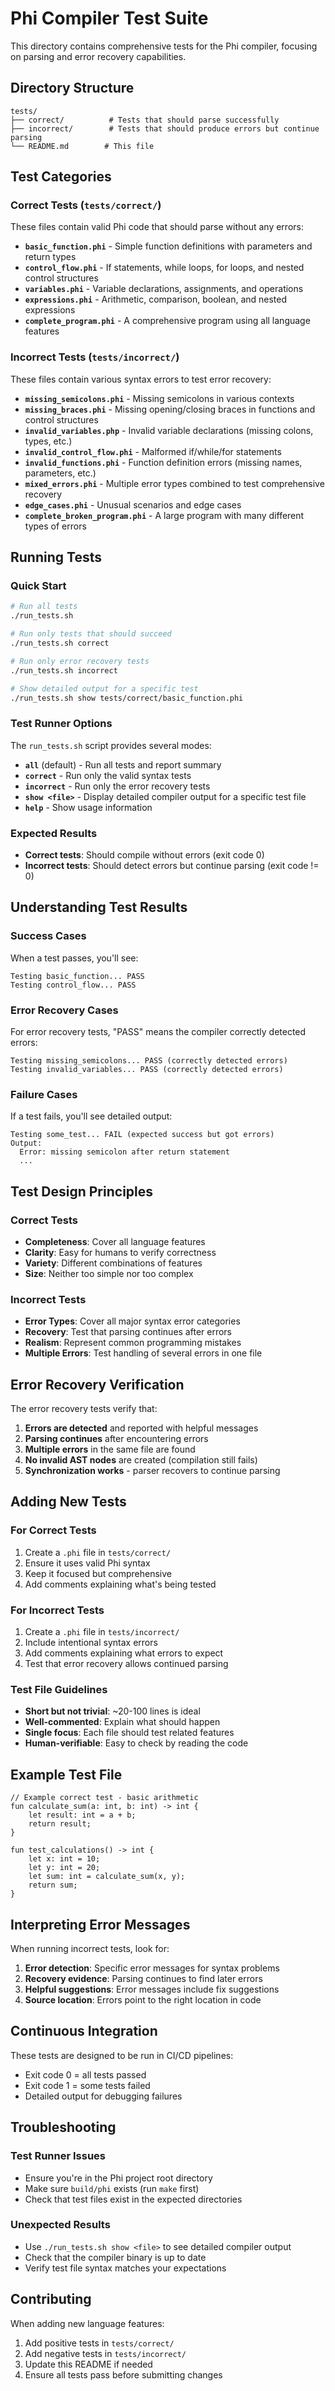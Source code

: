 # Phi Compiler Test Suite

This directory contains comprehensive tests for the Phi compiler, focusing on parsing and error recovery capabilities.

## Directory Structure

```
tests/
├── correct/          # Tests that should parse successfully
├── incorrect/        # Tests that should produce errors but continue parsing
└── README.md        # This file
```

## Test Categories

### Correct Tests (`tests/correct/`)

These files contain valid Phi code that should parse without any errors:

- **`basic_function.phi`** - Simple function definitions with parameters and return types
- **`control_flow.phi`** - If statements, while loops, for loops, and nested control structures
- **`variables.phi`** - Variable declarations, assignments, and operations
- **`expressions.phi`** - Arithmetic, comparison, boolean, and nested expressions
- **`complete_program.phi`** - A comprehensive program using all language features

### Incorrect Tests (`tests/incorrect/`)

These files contain various syntax errors to test error recovery:

- **`missing_semicolons.phi`** - Missing semicolons in various contexts
- **`missing_braces.phi`** - Missing opening/closing braces in functions and control structures
- **`invalid_variables.php`** - Invalid variable declarations (missing colons, types, etc.)
- **`invalid_control_flow.phi`** - Malformed if/while/for statements
- **`invalid_functions.phi`** - Function definition errors (missing names, parameters, etc.)
- **`mixed_errors.phi`** - Multiple error types combined to test comprehensive recovery
- **`edge_cases.phi`** - Unusual scenarios and edge cases
- **`complete_broken_program.phi`** - A large program with many different types of errors

## Running Tests

### Quick Start

```bash
# Run all tests
./run_tests.sh

# Run only tests that should succeed
./run_tests.sh correct

# Run only error recovery tests
./run_tests.sh incorrect

# Show detailed output for a specific test
./run_tests.sh show tests/correct/basic_function.phi
```

### Test Runner Options

The `run_tests.sh` script provides several modes:

- **`all`** (default) - Run all tests and report summary
- **`correct`** - Run only the valid syntax tests
- **`incorrect`** - Run only the error recovery tests
- **`show <file>`** - Display detailed compiler output for a specific test file
- **`help`** - Show usage information

### Expected Results

- **Correct tests**: Should compile without errors (exit code 0)
- **Incorrect tests**: Should detect errors but continue parsing (exit code != 0)

## Understanding Test Results

### Success Cases

When a test passes, you'll see:
```
Testing basic_function... PASS
Testing control_flow... PASS
```

### Error Recovery Cases

For error recovery tests, "PASS" means the compiler correctly detected errors:
```
Testing missing_semicolons... PASS (correctly detected errors)
Testing invalid_variables... PASS (correctly detected errors)
```

### Failure Cases

If a test fails, you'll see detailed output:
```
Testing some_test... FAIL (expected success but got errors)
Output:
  Error: missing semicolon after return statement
  ...
```

## Test Design Principles

### Correct Tests
- **Completeness**: Cover all language features
- **Clarity**: Easy for humans to verify correctness
- **Variety**: Different combinations of features
- **Size**: Neither too simple nor too complex

### Incorrect Tests
- **Error Types**: Cover all major syntax error categories
- **Recovery**: Test that parsing continues after errors
- **Realism**: Represent common programming mistakes
- **Multiple Errors**: Test handling of several errors in one file

## Error Recovery Verification

The error recovery tests verify that:

1. **Errors are detected** and reported with helpful messages
2. **Parsing continues** after encountering errors
3. **Multiple errors** in the same file are found
4. **No invalid AST nodes** are created (compilation still fails)
5. **Synchronization works** - parser recovers to continue parsing

## Adding New Tests

### For Correct Tests
1. Create a `.phi` file in `tests/correct/`
2. Ensure it uses valid Phi syntax
3. Keep it focused but comprehensive
4. Add comments explaining what's being tested

### For Incorrect Tests
1. Create a `.phi` file in `tests/incorrect/`
2. Include intentional syntax errors
3. Add comments explaining what errors to expect
4. Test that error recovery allows continued parsing

### Test File Guidelines
- **Short but not trivial**: ~20-100 lines is ideal
- **Well-commented**: Explain what should happen
- **Single focus**: Each file should test related features
- **Human-verifiable**: Easy to check by reading the code

## Example Test File

```phi
// Example correct test - basic arithmetic
fun calculate_sum(a: int, b: int) -> int {
    let result: int = a + b;
    return result;
}

fun test_calculations() -> int {
    let x: int = 10;
    let y: int = 20;
    let sum: int = calculate_sum(x, y);
    return sum;
}
```

## Interpreting Error Messages

When running incorrect tests, look for:

1. **Error detection**: Specific error messages for syntax problems
2. **Recovery evidence**: Parsing continues to find later errors
3. **Helpful suggestions**: Error messages include fix suggestions
4. **Source location**: Errors point to the right location in code

## Continuous Integration

These tests are designed to be run in CI/CD pipelines:
- Exit code 0 = all tests passed
- Exit code 1 = some tests failed
- Detailed output for debugging failures

## Troubleshooting

### Test Runner Issues
- Ensure you're in the Phi project root directory
- Make sure `build/phi` exists (run `make` first)
- Check that test files exist in the expected directories

### Unexpected Results
- Use `./run_tests.sh show <file>` to see detailed compiler output
- Check that the compiler binary is up to date
- Verify test file syntax matches your expectations

## Contributing

When adding new language features:
1. Add positive tests in `tests/correct/`
2. Add negative tests in `tests/incorrect/`
3. Update this README if needed
4. Ensure all tests pass before submitting changes